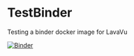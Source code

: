 # TestBinder
Testing a binder docker image for LavaVu

[![Binder](https://mybinder.org/badge_logo.svg)](https://mybinder.org/v2/gh/OKaluza/TestBinder/master?filepath=Particles.ipynb)
